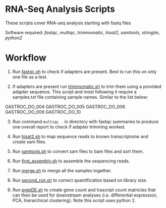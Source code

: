 # RNA-Seq Analysis Scripts

These scripts cover RNA-seq analysis starting with fastq files

Software required:
  *fastqc*,
  *multiqc*,
  *trimmomatic*,
  *hisat2*,
  *samtools*,
  *stringtie*,
  *python2*
  

# Workflow

1. Run [fastqc.sh](https://github.com/willrosenow/RNA-seq/blob/master/fastqc.sh) to check if adapters are present. Best to run this on only one file as a test.

2. If adapters are present run [trimmomatic.sh](https://github.com/willrosenow/RNA-seq/blob/master/trimmomatic.sh) to trim them using a provided adapter sequence. This script and most following it require a samples.txt file containing sample names. Similar to the list below:

GASTROC_DO_004
GASTROC_DO_005
GASTROC_DO_006
GASTROC_DO_009
GASTROC_DO_10

3. Run command `multiqc .` in directory with fastqc summaries to produce one overall report to check if adapter trimming worked.

4. Run [hisat2.sh](https://github.com/willrosenow/RNA-seq/blob/master/hisat2.sh) to map sequence reads to known transcriptome and create sam files. 

5. Run [samtools.sh](https://github.com/willrosenow/RNA-seq/blob/master/samtools.sh) to convert sam files to bam files and sort them.

6. Run [first_assembly.sh](https://github.com/willrosenow/RNA-seq/blob/master/first_assembly.sh) to assemble the sequencing reads.

7. Run [merge.sh](https://github.com/willrosenow/RNA-seq/blob/master/merge.sh) to merge all the samples together.

8. Run [second_run.sh](https://github.com/willrosenow/RNA-seq/blob/master/second_run.sh) to correct quantification based on library size.

9. Run [prepDE.sh](https://github.com/willrosenow/RNA-seq/blob/master/prepDE.sh) to create gene count and trascript count matricies that can then be used for downstream analyses (i.e. differential expression, PCA, hierarchical clustering). Note this script uses python 2.

